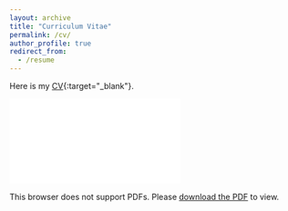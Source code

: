 ```yaml
---
layout: archive
title: "Curriculum Vitae"
permalink: /cv/
author_profile: true
redirect_from:
  - /resume
---
```


Here is my [CV](../files/cv.pdf){:target="_blank"}. 

<object data="../files/cv.pdf" type="application/pdf" width="700px" height="700px">
    <embed src="../files/cv.pdf">
        <p>This browser does not support PDFs. Please <a href="../files/cv.pdf">download the PDF</a> to view.</p>
    </embed>
</object>

